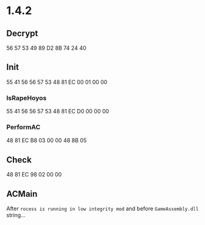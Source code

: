 # 1.4.2

## Decrypt

56 57 53 49 89 D2 8B 74 24 40

## Init

55 41 56 56 57 53 48 81 EC 00 01 00 00

### IsRapeHoyos

55 41 56 56 57 53 48 81 EC D0 00 00 00

### PerformAC

48 81 EC B8 03 00 00 48 8B 05

## Check

48 81 EC 98 02 00 00

## ACMain

After `rocess is running in low integrity mod` and before `GameAssembly.dll` string...